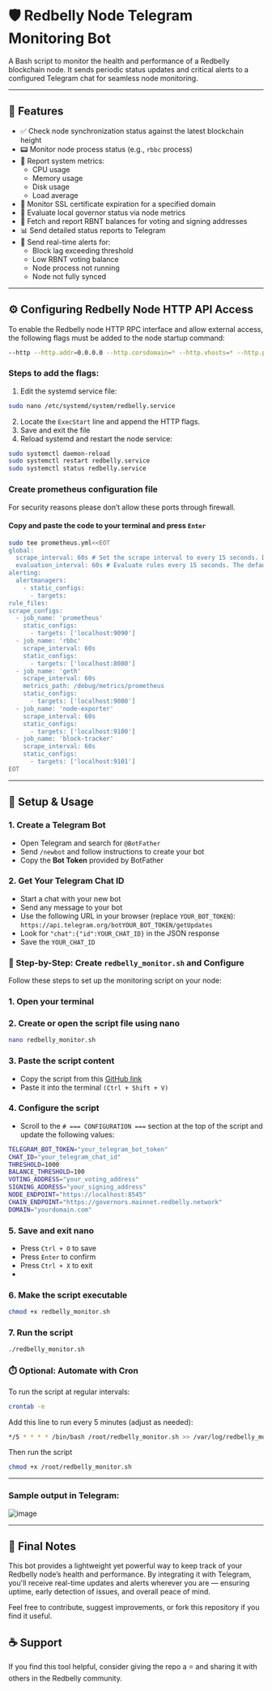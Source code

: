 # 🛡️ Redbelly Node Telegram Monitoring Bot

A Bash script to monitor the health and performance of a Redbelly blockchain node. It sends periodic status updates and critical alerts to a configured Telegram chat for seamless node monitoring.

---

## 📌 Features

- ✅ Check node synchronization status against the latest blockchain height  
- 📟 Monitor node process status (e.g., `rbbc` process)  
- 🧠 Report system metrics:  
  - CPU usage  
  - Memory usage  
  - Disk usage  
  - Load average  
- 🔐 Monitor SSL certificate expiration for a specified domain  
- 👑 Evaluate local governor status via node metrics  
- 💸 Fetch and report RBNT balances for voting and signing addresses  
- 📊 Send detailed status reports to Telegram  
- 🚨 Send real-time alerts for:  
  - Block lag exceeding threshold  
  - Low RBNT voting balance  
  - Node process not running  
  - Node not fully synced  

---
## ⚙️ Configuring Redbelly Node HTTP API Access
To enable the Redbelly node HTTP RPC interface and allow external access, the following flags must be added to the node startup command:
```bash
--http --http.addr=0.0.0.0 --http.corsdomain=* --http.vhosts=* --http.port=8545 --http.api eth,txpool,net,web3,rbn --metrics --metrics.addr=127.0.0.1 --metrics.port=9080 --prometheus.addr=127.0.0.1
```
### Steps to add the flags:
1. Edit the systemd service file:
```bash
sudo nano /etc/systemd/system/redbelly.service
```
2. Locate the `ExecStart` line and append the HTTP flags.
3. Save and exit the file
4. Reload systemd and restart the node service:
```bash
sudo systemctl daemon-reload
sudo systemctl restart redbelly.service
sudo systemctl status redbelly.service
```
### Create prometheus configuration file
For security reasons please don’t allow these ports through firewall.

#### Copy and paste the code to your terminal and press `Enter`
```bash
sudo tee prometheus.yml<<EOT
global:
  scrape_interval: 60s # Set the scrape interval to every 15 seconds. Default is every 1 minute.
  evaluation_interval: 60s # Evaluate rules every 15 seconds. The default is every 1 minute.
alerting:
  alertmanagers:
    - static_configs:
      - targets:
rule_files:
scrape_configs:
  - job_name: 'prometheus'
    static_configs:
      - targets: ['localhost:9090']
  - job_name: 'rbbc'
    scrape_interval: 60s
    static_configs:
      - targets: ['localhost:8080']
  - job_name: 'geth'
    scrape_interval: 60s
    metrics_path: /debug/metrics/prometheus
    static_configs:
      - targets: ['localhost:9080']
  - job_name: 'node-exporter'
    scrape_interval: 60s
    static_configs:
      - targets: ['localhost:9100']
  - job_name: 'block-tracker'
    scrape_interval: 60s
    static_configs:
      - targets: ['localhost:9101']
EOT
```
---
## 🚀 Setup & Usage

### 1. Create a Telegram Bot

- Open Telegram and search for `@BotFather`
- Send `/newbot` and follow instructions to create your bot  
- Copy the **Bot Token** provided by BotFather

### 2. Get Your Telegram Chat ID

- Start a chat with your new bot  
- Send any message to your bot  
- Use the following URL in your browser (replace `YOUR_BOT_TOKEN`): `https://api.telegram.org/botYOUR_BOT_TOKEN/getUpdates`
- Look for `"chat":{"id":YOUR_CHAT_ID}` in the JSON response  
- Save the `YOUR_CHAT_ID`

### 📝 Step-by-Step: Create `redbelly_monitor.sh` and Configure

Follow these steps to set up the monitoring script on your node:

### 1. Open your terminal
### 2. Create or open the script file using nano

```bash
nano redbelly_monitor.sh
```
### 3. Paste the script content  
- Copy the script from this [GitHub link](https://github.com/moontrader2009/Redbelly-Node-Monitoring-TG-Bot/blob/main/Redbelly%20Node%20Monitoring%20Bot.txt)  
- Paste it into the terminal `(Ctrl + Shift + V)`
  
### 4. Configure the script
- Scroll to the `# === CONFIGURATION ===` section at the top of the script and update the following values:
```bash
TELEGRAM_BOT_TOKEN="your_telegram_bot_token"
CHAT_ID="your_telegram_chat_id"
THRESHOLD=1000
BALANCE_THRESHOLD=100
VOTING_ADDRESS="your_voting_address"
SIGNING_ADDRESS="your_signing_address"
NODE_ENDPOINT="https://localhost:8545"
CHAIN_ENDPOINT="https://governors.mainnet.redbelly.network"
DOMAIN="yourdomain.com"
```
### 5. Save and exit nano
- Press `Ctrl + O` to save
- Press `Enter` to confirm
- Press `Ctrl + X` to exit
- 
### 6. Make the script executable
```bash
chmod +x redbelly_monitor.sh
```
### 7. Run the script
```bash
./redbelly_monitor.sh
```
### ⏱️ Optional: Automate with Cron
To run the script at regular intervals:
```bash
crontab -e
```
Add this line to run every 5 minutes (adjust as needed):
```bash
*/5 * * * * /bin/bash /root/redbelly_monitor.sh >> /var/log/redbelly_monitor.log 2>&1
```
Then run the script
```bash
chmod +x /root/redbelly_monitor.sh
```
---
### Sample output in Telegram:

![image](https://github.com/user-attachments/assets/a2ce5695-882e-4c0d-939a-a5253a6ccf3f)

---
## 📝 Final Notes
This bot provides a lightweight yet powerful way to keep track of your Redbelly node’s health and performance. By integrating it with Telegram, you'll receive real-time updates and alerts wherever you are — ensuring uptime, early detection of issues, and overall peace of mind.

Feel free to contribute, suggest improvements, or fork this repository if you find it useful.

## ☕ Support
If you find this tool helpful, consider giving the repo a ⭐ and sharing it with others in the Redbelly community.
